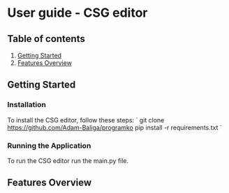 # User guide - CSG editor

## Table of contents

1. [Getting Started](#getting-started)
3. [Features Overview](#features-overview)

## Getting Started <a name="getting-started"></a>
### Installation
To install the CSG editor, follow these steps:
´
git clone https://github.com/Adam-Baliga/programko
pip install -r requirements.txt
´

### Running the Application

To run the CSG editor run the main.py file.

## Features Overview <a name="features-overview"></a>






